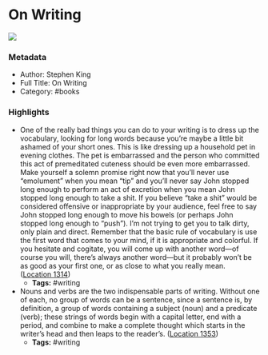 # On Writing

![](https://images-na.ssl-images-amazon.com/images/I/41A3p6ukCFL._SL200_.jpg)

### Metadata

- Author: Stephen King
- Full Title: On Writing
- Category: #books

### Highlights

- One of the really bad things you can do to your writing is to dress up the vocabulary, looking for long words because you’re maybe a little bit ashamed of your short ones. This is like dressing up a household pet in evening clothes. The pet is embarrassed and the person who committed this act of premeditated cuteness should be even more embarrassed. Make yourself a solemn promise right now that you’ll never use “emolument” when you mean “tip” and you’ll never say John stopped long enough to perform an act of excretion when you mean John stopped long enough to take a shit. If you believe “take a shit” would be considered offensive or inappropriate by your audience, feel free to say John stopped long enough to move his bowels (or perhaps John stopped long enough to “push”). I’m not trying to get you to talk dirty, only plain and direct. Remember that the basic rule of vocabulary is use the first word that comes to your mind, if it is appropriate and colorful. If you hesitate and cogitate, you will come up with another word—of course you will, there’s always another word—but it probably won’t be as good as your first one, or as close to what you really mean. ([Location 1314](https://readwise.io/to_kindle?action=open&asin=B000FC0SIM&location=1314))
    - **Tags:** #writing
- Nouns and verbs are the two indispensable parts of writing. Without one of each, no group of words can be a sentence, since a sentence is, by definition, a group of words containing a subject (noun) and a predicate (verb); these strings of words begin with a capital letter, end with a period, and combine to make a complete thought which starts in the writer’s head and then leaps to the reader’s. ([Location 1353](https://readwise.io/to_kindle?action=open&asin=B000FC0SIM&location=1353))
    - **Tags:** #writing
